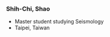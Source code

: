 ### Shih-Chi, Shao 
+ Master student studying Seismology
+ Taipei, Taiwan

<!---
ShihChi90/ShihChi90 is a ✨ special ✨ repository because its `README.md` (this file) appears on your GitHub profile.
You can click the Preview link to take a look at your changes.
--->

